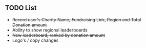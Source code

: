 ## TODO List
- ~~Record user's Charity Name, Fundraising Link, Region and Total Donation amount~~
- Ability to show regional leaderboards
- ~~New leaderboard, ranked by donation amount~~
- Logo's / copy changes
